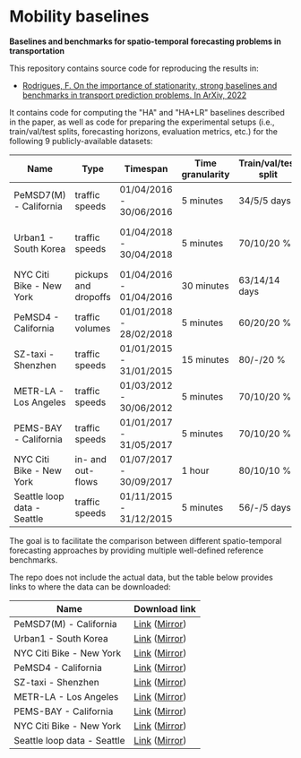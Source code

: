 # Mobility baselines

**Baselines and benchmarks for spatio-temporal forecasting problems in transportation**

This repository contains source code for reproducing the results in:

* [Rodrigues, F. On the importance of stationarity, strong baselines and benchmarks in transport prediction problems. In ArXiv, 2022](https://arxiv.org/abs/)

It contains code for computing the "HA" and "HA+LR" baselines described in the paper, as well as code for preparing the experimental setups (i.e., train/val/test splits, forecasting horizons, evaluation metrics, etc.) for the following 9 publicly-available datasets:

| Name                        | Type                 | Timespan                | Time granularity | Train/val/test split | Source                                 |
|-----------------------------|----------------------|-------------------------|------------------|----------------------|----------------------------------------|
| PeMSD7(M) - California      | traffic speeds       | 01/04/2016 - 30/06/2016 | 5 minutes        | 34/5/5 days          | Yu et al., 2018     |
| Urban1 - South Korea        | traffic speeds       | 01/04/2018 - 30/04/2018 | 5 minutes        | 70/10/20 \%          | Lee and Rhee, 2022    |
| NYC Citi Bike - New York    | pickups and dropoffs | 01/04/2016 - 01/04/2016 | 30 minutes       | 63/14/14 days        | Ye et al., 2021    |
| PeMSD4 - California         | traffic volumes      | 01/01/2018 - 28/02/2018 | 5 minutes        | 60/20/20 \%          | Choi et al., 2022  |
| SZ-taxi - Shenzhen          | traffic speeds       | 01/01/2015 - 31/01/2015 | 15 minutes       | 80/-/20 \%           | Zhao et al., 2021     |
| METR-LA - Los Angeles       | traffic speeds       | 01/03/2012 - 30/06/2012 | 5 minutes        | 70/10/20 \%          | Li et al., 2018  |
| PEMS-BAY - California       | traffic speeds       | 01/01/2017 - 31/05/2017 | 5 minutes        | 70/10/20 \%          | Li et al., 2018  |
| NYC Citi Bike - New York    | in- and out-flows    | 01/07/2017 - 30/09/2017 | 1 hour           | 80/10/10 \%          | Xia et al., 2021    |
| Seattle loop data - Seattle | traffic speeds       | 01/11/2015 - 31/12/2015 | 5 minutes        | 56/-/5 days          | Yang et al., 2021   |

The goal is to facilitate the comparison between different spatio-temporal forecasting approaches by providing multiple well-defined reference benchmarks. 

The repo does not include the actual data, but the table below provides links to where the data can be downloaded: 

| Name                        | Download link                 |
|-----------------------------|----------------------|
| PeMSD7(M) - California      | [Link](https://github.com/VeritasYin/STGCN_IJCAI-18/tree/master/data_loader) ([Mirror](https://mega.nz/file/IR4SCaAY#L22swMzsea5O-EuD_KQf6kuAu5pNkit_9p07qFXQ80U))      |
| Urban1 - South Korea        | [Link](https://github.com/snu-adsl/DDP-GCN/tree/main/dataset) ([Mirror](https://mega.nz/file/gVAlxCTb#wI_29erVJlstayKcLKdAj9p0gdYTxhcbrCc509w-Qbs))       |
| NYC Citi Bike - New York    | [Link](https://github.com/Essaim/CGCDemandPrediction/tree/main/data) ([Mirror](https://mega.nz/file/ZcZVHAKa#YxfaSlsIKsxjLWtTmbUOEaonCK7HmqKmuiCpnP06D1E)) |
| PeMSD4 - California         | [Link](https://github.com/jeongwhanchoi/STG-NCDE/tree/main/data) ([Mirror](https://mega.nz/file/oExDgC6Z#2NdQ28ogIYXc5wAeVTclG2DQmW91FrgOGhNQ39kmlPE))      |
| SZ-taxi - Shenzhen          | [Link](https://github.com/lehaifeng/T-GCN/tree/master/data) ([Mirror](https://mega.nz/file/RF43ka4R#u2DgbzTQUTj1Ya_ON95vQn6QA9dmpNLrsDwkKLyV8RQ))       |
| METR-LA - Los Angeles       | [Link](https://github.com/liyaguang/DCRNN) ([Mirror](https://mega.nz/file/lUgFmKIL#YnrZoY7xy2XoYZ_cpfe-F-1WMXUIOS0d8-nCq4KuBfY))      |
| PEMS-BAY - California       | [Link](https://github.com/liyaguang/DCRNN) ([Mirror](https://mega.nz/file/dN5VQaob#m9E9WQbgtwYFIWveEmFQPI8I9Z_spBJkZW7LT2GGuGE))      |
| NYC Citi Bike - New York    | [Link](https://github.com/FIBLAB/3D-DGCN/tree/master/flow) ([Mirror](https://mega.nz/file/dMo1mSQA#op2C4Rjp7x5UifsEEj8_1LmlSV-6iSK8Qhv7SpLPqm0))    |
| Seattle loop data - Seattle | [Link](https://github.com/Vadermit/TransPAI/tree/master/datasets/Seattle_loop-data-set) ([Mirror](https://mega.nz/file/0NZHgILC#Y5f7XBrQkAgTguZaLNWNGjBN5Z_uMSZjPfz8TFapObw))       |


